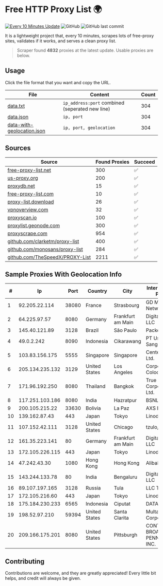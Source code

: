
# Free HTTP Proxy List 🌍

[![Every 10 Minutes Update](https://github.com/mertguvencli/http-proxy-list/actions/workflows/main.yml/badge.svg?branch=main)](https://github.com/mertguvencli/http-proxy-list/actions/workflows/main.yml)
![GitHub](https://img.shields.io/github/license/mertguvencli/http-proxy-list)
![GitHub last commit](https://img.shields.io/github/last-commit/mertguvencli/http-proxy-list)

It is a lightweight project that, every 10 minutes, scrapes lots of free-proxy sites, validates if it works, and serves a clean proxy list.


> Scraper found **4832** proxies at the latest update. Usable proxies are below.

## Usage

Click the file format that you want and copy the URL.


|File|Content|Count|
|----|-------|-----|
|[data.txt](https://raw.githubusercontent.com/mertguvencli/http-proxy-list/main/proxy-list/data.txt)|`ip_address:port` combined (seperated new line)|304|
|[data.json](https://raw.githubusercontent.com/mertguvencli/http-proxy-list/main/proxy-list/data.json)|`ip, port`|304|
|[data-with-geolocation.json](https://raw.githubusercontent.com/mertguvencli/http-proxy-list/main/proxy-list/data-with-geolocation.json)|`ip, port, geolocation`|304|

## Sources

|Source|Found Proxies|Succeed|
|------|-------------|-------|
|[free-proxy-list.net](https://free-proxy-list.net)|300|✅|
|[us-proxy.org](https://www.us-proxy.org)|200|✅|
|[proxydb.net](http://proxydb.net)|15|✅|
|[free-proxy-list.com](https://free-proxy-list.com/?page=&port=&type%5B%5D=http&type%5B%5D=https&up_time=0&search=Search)|10|✅|
|[proxy-list.download](https://www.proxy-list.download/HTTP)|26|✅|
|[vpnoverview.com](https://vpnoverview.com/privacy/anonymous-browsing/free-proxy-servers)|32|✅|
|[proxyscan.io](https://www.proxyscan.io)|100|✅|
|[proxylist.geonode.com](https://proxylist.geonode.com/api/proxy-list?limit=300&page=1&sort_by=lastChecked&sort_type=desc&protocols=http,https)|300|✅|
|[proxyscrape.com](https://api.proxyscrape.com/v2/?request=displayproxies&protocol=http&timeout=10000&country=all&ssl=all&anonymity=all)|954|✅|
|[github.com/clarketm/proxy-list](https://raw.githubusercontent.com/clarketm/proxy-list/master/proxy-list-raw.txt)|400|✅|
|[github.com/monosans/proxy-list](https://raw.githubusercontent.com/monosans/proxy-list/main/proxies/http.txt)|284|✅|
|[github.com/TheSpeedX/PROXY-List](https://raw.githubusercontent.com/TheSpeedX/PROXY-List/master/http.txt)|2211|✅|


## Sample Proxies With Geolocation Info

|#|Ip|Port|Country|City|Internet Service Provider|
|-|--|----|-------|----|-------------------------|
|1|92.205.22.114|38080|France|Strasbourg|GD MASS Network|
|2|64.225.97.57|8080|Germany|Frankfurt am Main|DigitalOcean, LLC|
|3|145.40.121.89|3128|Brazil|São Paulo|Packet Host, Inc.|
|4|49.0.2.242|8090|Indonesia|Cikarawang|PT Usaha Adi Sanggoro|
|5|103.83.156.175|5555|Singapore|Singapore|Centerhop Pte. Ltd.|
|6|205.134.235.132|3129|United States|Los Angeles|Corporate Colocation Inc|
|7|171.96.192.250|8080|Thailand|Bangkok|True Internet Corporation CO. Ltd.|
|8|117.251.103.186|8080|India|Hazratpur|BSNL Internet|
|9|200.105.215.22|33630|Bolivia|La Paz|AXS Bolivia S. A.|
|10|139.162.87.43|443|Japan|Tokyo|Linode, LLC|
|11|107.152.42.111|3128|United States|Chicago|tzulo, inc.|
|12|161.35.223.141|80|Germany|Frankfurt am Main|DigitalOcean, LLC|
|13|172.105.226.115|443|Japan|Tokyo|Linode, LLC|
|14|47.242.43.30|1080|Hong Kong|Hong Kong|Alibaba.com LLC|
|15|143.244.133.78|80|India|Bengaluru|DigitalOcean, LLC|
|16|89.107.197.165|3128|Russia|Tula|LLC TK Altair|
|17|172.105.216.60|443|Japan|Tokyo|Linode, LLC|
|18|175.184.230.233|6565|Indonesia|Ciputat|DATAUTAMANET|
|19|198.52.97.210|59394|United States|Santa Clarita|Multacom Corporation|
|20|209.166.175.201|8080|United States|Pittsburgh|CONTINENTAL BROADBAND PENNSYLVANIA, INC.|



## Contributing

Contributions are welcome, and they are greatly appreciated! Every
little bit helps, and credit will always be given.

